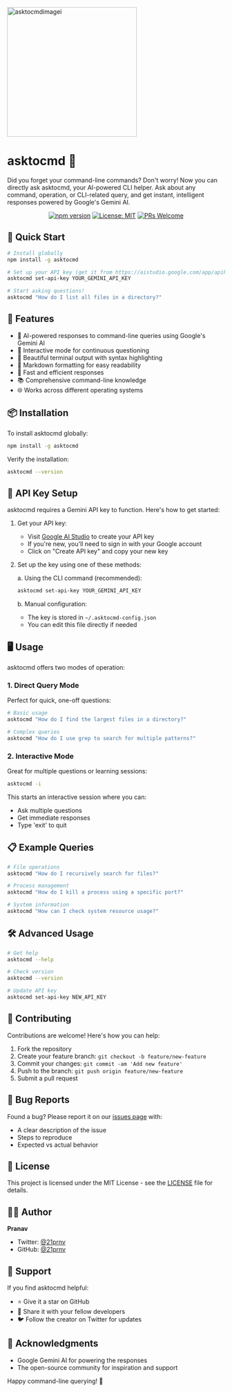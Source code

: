 <img src="https://res.cloudinary.com/dqi42qbcr/image/upload/v1729535027/Group_1_ewbuui.svg" alt="asktocmdimagei" width="300"/>


# asktocmd 🤖

Did you forget your command-line commands? Don't worry! Now you can directly ask asktocmd, your AI-powered CLI helper. Ask about any command, operation, or CLI-related query, and get instant, intelligent responses powered by Google's Gemini AI.

<div align="center">

[![npm version](https://img.shields.io/npm/v/asktocmd.svg)](https://www.npmjs.com/package/asktocmd)
[![License: MIT](https://img.shields.io/badge/License-MIT-yellow.svg)](https://github.com/21prnv/asktocmd/blob/main/LICENSE)
[![PRs Welcome](https://img.shields.io/badge/PRs-welcome-brightgreen.svg)](https://github.com/21prnv/asktocmd/pulls)

</div>

## 🚀 Quick Start

```bash
# Install globally
npm install -g asktocmd

# Set up your API key (get it from https://aistudio.google.com/app/apikey)
asktocmd set-api-key YOUR_GEMINI_API_KEY

# Start asking questions!
asktocmd "How do I list all files in a directory?"
```

## 🌟 Features

- 🤖 AI-powered responses to command-line queries using Google's Gemini AI
- 💬 Interactive mode for continuous questioning
- 🎨 Beautiful terminal output with syntax highlighting
- 📝 Markdown formatting for easy readability
- 🚀 Fast and efficient responses
- 📚 Comprehensive command-line knowledge
- 🌐 Works across different operating systems

## 📦 Installation

To install asktocmd globally:

```bash
npm install -g asktocmd
```

Verify the installation:
```bash
asktocmd --version
```

## 🔑 API Key Setup

asktocmd requires a Gemini API key to function. Here's how to get started:

1. Get your API key:
   - Visit [Google AI Studio](https://aistudio.google.com/app/apikey) to create your API key
   - If you're new, you'll need to sign in with your Google account
   - Click on "Create API key" and copy your new key

2. Set up the key using one of these methods:

   a. Using the CLI command (recommended):
   ```bash
   asktocmd set-api-key YOUR_GEMINI_API_KEY
   ```

   b. Manual configuration:
   - The key is stored in `~/.asktocmd-config.json`
   - You can edit this file directly if needed

## 🖥 Usage

asktocmd offers two modes of operation:

### 1. Direct Query Mode
Perfect for quick, one-off questions:

```bash
# Basic usage
asktocmd "How do I find the largest files in a directory?"

# Complex queries
asktocmd "How do I use grep to search for multiple patterns?"
```

### 2. Interactive Mode
Great for multiple questions or learning sessions:

```bash
asktocmd -i
```

This starts an interactive session where you can:
- Ask multiple questions
- Get immediate responses
- Type 'exit' to quit

## 📋 Example Queries

```bash
# File operations
asktocmd "How do I recursively search for files?"

# Process management
asktocmd "How do I kill a process using a specific port?"

# System information
asktocmd "How can I check system resource usage?"
```

## 🛠 Advanced Usage

```bash
# Get help
asktocmd --help

# Check version
asktocmd --version

# Update API key
asktocmd set-api-key NEW_API_KEY
```

## 🤝 Contributing

Contributions are welcome! Here's how you can help:

1. Fork the repository
2. Create your feature branch: `git checkout -b feature/new-feature`
3. Commit your changes: `git commit -am 'Add new feature'`
4. Push to the branch: `git push origin feature/new-feature`
5. Submit a pull request

## 🐛 Bug Reports

Found a bug? Please report it on our [issues page](https://github.com/21prnv/asktocmd/issues) with:
- A clear description of the issue
- Steps to reproduce
- Expected vs actual behavior

## 📜 License

This project is licensed under the MIT License - see the [LICENSE](LICENSE) file for details.

## 👨‍💻 Author

**Pranav**
- Twitter: [@21prnv](https://twitter.com/21prnv)
- GitHub: [@21prnv](https://github.com/21prnv)

## 💖 Support

If you find asktocmd helpful:
- ⭐ Give it a star on GitHub
- 📢 Share it with your fellow developers
- 🐦 Follow the creator on Twitter for updates

## 🙏 Acknowledgments

- Google Gemini AI for powering the responses
- The open-source community for inspiration and support

Happy command-line querying! 🎉
